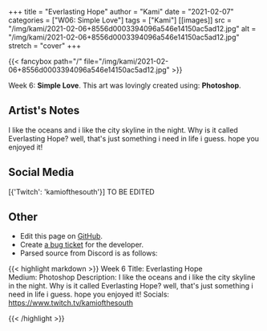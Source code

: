 +++
title =       "Everlasting Hope"
author =      "Kami"
date =        "2021-02-07"
categories =  ["W06: Simple Love"]
tags =        ["Kami"]
[[images]]
                      src = "/img/kami/2021-02-06+8556d0003394096a546e14150ac5ad12.jpg"
                      alt = "/img/kami/2021-02-06+8556d0003394096a546e14150ac5ad12.jpg"
                      stretch = "cover"
+++


{{< fancybox path="/" file="/img/kami/2021-02-06+8556d0003394096a546e14150ac5ad12.jpg" >}}


Week 6: **Simple Love**. This art was lovingly created using: **Photoshop**.

## Artist's Notes

I like the oceans and i like the city skyline in the night. Why is it called Everlasting Hope? well, that's just something i need in life i guess. hope you enjoyed it!

## Social Media

[{'Twitch': 'kamiofthesouth'}] TO BE EDITED

## Other

- Edit this page on [GitHub](https://github.com/teaminkling/web-refresh/edit/main/blog/content/blog/kami-week-6-d09a.md).
- Create [a bug ticket](https://github.com/teaminkling/web-refresh/issues/new?assignees=&labels=bug&template=problem-report.md&title=) for the developer.
- Parsed source from Discord is as follows:

{{< highlight markdown >}}
Week 6
Title: Everlasting Hope                                                                                                                           
Medium: Photoshop
Description: I like the oceans and i like the city skyline in the night. Why is it called Everlasting Hope? well, that's just something i need in life i guess. hope you enjoyed it!
Socials: https://www.twitch.tv/kamiofthesouth


{{< /highlight >}}